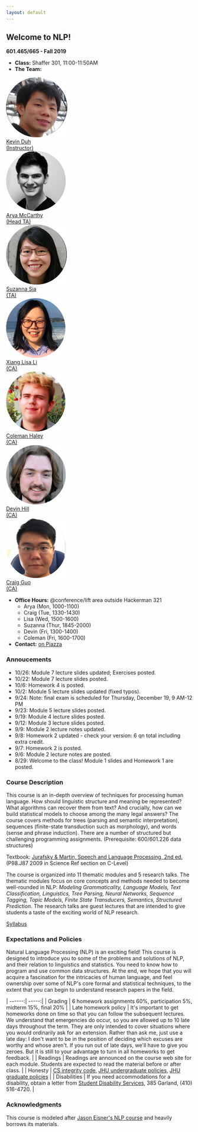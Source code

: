 ```yaml
---
layout: default
---
```


## Welcome to NLP!

<strong>601.465/665 - Fall 2019</strong>

* **Class:** Shaffer 301, 11:00-11:50AM
* **The Team:** 
<div class='instructor'>
	<a href="http://cs.jhu.edu/~kevinduh/" target="_blank">
		<div class="instructorphoto">
			<img class='img-hover' src="assets/img/kevinduh.png">
		</div>
		<div>Kevin Duh</div><div>(Instructor)</div>
	</a>
</div>

<div class='instructor'>
	<a href="https://aryamccarthy.github.io" target="_blank">
		<div class="instructorphoto">
			<img class='img-hover' src="assets/img/aryamccarthy.png">
		</div>
		<div>Arya McCarthy</div><div>(Head TA)</div>
	</a>
</div>

<div class='instructor'>
	<a href="https://suzyahyah.github.io/about/" target="_blank">
		<div class="instructorphoto">
			<img class='img-hover' src="assets/img/suzannasia.png">
		</div>
		<div>Suzanna Sia</div><div>(TA)</div>
	</a>
</div>

<div class='instructor'>
	<a href="https://xiangli1999.github.io" target="_blank">
		<div class="instructorphoto">
			<img class='img-hover' src="assets/img/lisali.png">
		</div>
		<div>Xiang Lisa Li</div><div>(CA)</div>
	</a>
</div>

<div class='instructor'>
	<a href="https://www.linkedin.com/in/coleman-haley-617984105/" target="_blank">
		<div class="instructorphoto">
			<img class='img-hover' src="assets/img/colemanhaley.png">
		</div>
		<div>Coleman Haley</div><div>(CA)</div>
	</a>
</div>

<div class='instructor'>
	<a href="https://" target="_blank">
		<div class="instructorphoto">
			<img class='img-hover' src="assets/img/devinhill.png">
		</div>
		<div>Devin Hill</div><div>(CA)</div>
	</a>
</div>

<div class='instructor'>
	<a href="https://www.linkedin.com/in/craig-guo-06a9b1190/" target="_blank">
		<div class="instructorphoto">
			<img class='img-hover' src="assets/img/craigguo.png">
		</div>
		<div>Craig Guo</div><div>(CA)</div>
	</a>
</div>


* **Office Hours:** @conference/lift area outside Hackerman 321
  * Arya (Mon, 1000-1100)
  * Craig (Tue, 1330-1430) 
  * Lisa (Wed, 1500-1600)
  * Suzanna (Thur, 1845-2000)
  * Devin (Fri, 1300-1400)
  * Coleman (Fri, 1600-1700) 
* **Contact:** [on Piazza](https://piazza.com/class/jy3fhjnm7ep2i3)


### Annoucements
* 10/26: Module 7 lecture slides updated; Exercises posted.
* 10/22: Module 7 lecture slides posted.
* 10/6: Homework 4 is posted.
* 10/2: Module 5 lecture slides updated (fixed typos).
* 9/24: Note: final exam is scheduled for Thursday, December 19, 9 AM-12 PM
* 9/23: Module 5 lecture slides posted.
* 9/19: Module 4 lecture slides posted.
* 9/12: Module 3 lecture slides posted.
* 9/9: Module 2 lecture notes updated.
* 9/8: Homework 2 updated - check your version: 6 qn total including extra credit.
* 9/7: Homework 2 is posted.
* 9/6: Module 2 lecture notes are posted.
* 8/29: Welcome to the class! Module 1 slides and Homework 1 are posted.


### Course Description

This course is an in-depth overview of techniques for processing human language. How should linguistic structure and meaning be represented? What algorithms can recover them from text? And crucially, how can we build statistical models to choose among the many legal answers? The course covers methods for trees (parsing and semantic interpretation), sequences (finite-state transduction such as morphology), and words (sense and phrase induction). There are a number of structured but challenging programming assignments. (Prerequisite: 600/601.226 data structures)

Textbook: [Jurafsky & Martin, Speech and Language Processing, 2nd ed.](http://www.cs.colorado.edu/~martin/slp2.html) (P98.J87 2009 in Science Ref section on C-Level) 

The course is organized into 11 thematic modules and 5 research talks. The thematic modules focus on core concepts and methods needed to become well-rounded in NLP: <i> Modeling Grammaticality, Language Models, Text Classification, Linguistics, Tree Parsing, Neural Networks, Sequence Tagging, Topic Models, Finite State Transducers, Semantics, Structured Prediction</i>. The research talks are guest lectures that are intended to give students a taste of the exciting world of NLP research. 

[Syllabus](assets/Syllabus.pdf)

### Expectations and Policies

Natural Language Processing (NLP) is an exciting field! This course is designed to introduce you to some of the problems and solutions of NLP, and their relation to linguistics and statistics. You need to know how to program and use common data structures. At the end, we hope that you will acquire a fascination for the intricacies of human language, and feel ownership over some of NLP's core formal and statistical techniques, to the extent that you can begin to understand research papers in the field.


| ------:| -----:|
| Grading | 6 homework assignments 60%, participation 5%, midterm 15%, final 20%  |
| Late homework policy | It's important to get homeworks done on time so that you can follow the subsequent lectures. We understand that emergencies do occur, so you are allowed up to 10 late days throughout the term. They are only intended to cover situations where you would ordinarily ask for an extension. Rather than ask me, just use a late day: I don't want to be in the position of deciding which excuses are worthy and whose aren't. If you run out of late days, we'll have to give you zeroes. But it is still to your advantage to turn in all homeworks to get feedback. | 
| Readings | Readings are announced on the course web site for each module. Students are expected to read the material before or after class. |
| Honesty | [CS integrity code](http://cs.jhu.edu/academic-integrity-code/), [JHU undergraduate policies](https://studentaffairs.jhu.edu/policies-guidelines/undergrad-ethics/), [JHU graduate policies](http://e-catalog.jhu.edu/grad-students/graduate-specific-policies/) |
| Disabilities | If you need accommodations for a disability, obtain a letter from [Student Disability Services](mailto:studentdisabilityservices@jhu.edu), 385 Garland, (410) 516-4720. |

### Acknowledgments

This course is modeled after [Jason Eisner's NLP course](http://www.cs.jhu.edu/~jason/465/) and heavily borrows its materials. 
